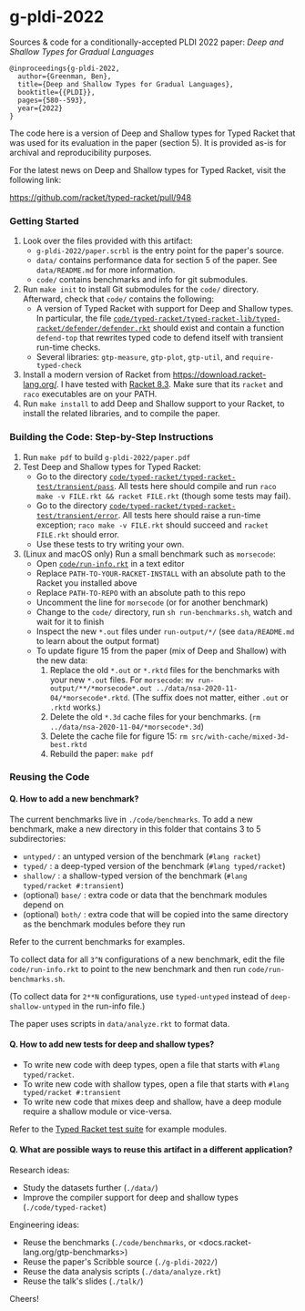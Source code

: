 g-pldi-2022
===

Sources & code for a conditionally-accepted PLDI 2022 paper: _Deep and Shallow
Types for Gradual Languages_

```
@inproceedings{g-pldi-2022,
  author={Greenman, Ben},
  title={Deep and Shallow Types for Gradual Languages},
  booktitle={{PLDI}},
  pages={580--593},
  year={2022}
}
```

The code here is a version of Deep and Shallow types for Typed Racket that was used
for its evaluation in the paper (section 5). It is provided as-is for archival
and reproducibility purposes.

For the latest news on Deep and Shallow types for Typed Racket, visit the following link:

  <https://github.com/racket/typed-racket/pull/948>


### Getting Started

1. Look over the files provided with this artifact:
   - `g-pldi-2022/paper.scrbl` is the entry point for the paper's source.
   - `data/` contains performance data for section 5 of the paper. See
     `data/README.md` for more information.
   - `code/` contains benchmarks and info for git submodules.
2. Run `make init` to install Git submodules for the `code/` directory.
   Afterward, check that `code/` contains the following:
   - A version of Typed Racket with support for Deep and Shallow types.
     In particular, the file
     [`code/typed-racket/typed-racket-lib/typed-racket/defender/defender.rkt`](./code/typed-racket/typed-racket-lib/typed-racket/defender/defender.rkt)
     should exist and contain a function `defend-top` that rewrites typed code
     to defend itself with transient run-time checks.
   - Several libraries: `gtp-measure`, `gtp-plot`, `gtp-util`, and `require-typed-check`
3. Install a modern version of Racket from <https://download.racket-lang.org/>.
   I have tested with [Racket 8.3](https://download.racket-lang.org/racket-v8.3.html).
   Make sure that its `racket` and `raco` executables are on your PATH.
4. Run `make install` to add Deep and Shallow support to your Racket, to
   install the related libraries, and to compile the paper.


### Building the Code: Step-by-Step Instructions

1. Run `make pdf` to build `g-pldi-2022/paper.pdf`
2. Test Deep and Shallow types for Typed Racket:
   -  Go to the directory [`code/typed-racket/typed-racket-test/transient/pass`](./code/typed-racket/typed-racket-test/transient/pass).
      All tests here should compile and run `raco make -v FILE.rkt && racket FILE.rkt`
      (though some tests may fail).
   - Go to the directory [`code/typed-racket/typed-racket-test/transient/error`](./code/typed-racket/typed-racket-test/transient/error).
     All tests here should raise a run-time exception; `raco make -v FILE.rkt`
     should succeed and `racket FILE.rkt` should error.
   - Use these tests to try writing your own.
3. (Linux and macOS only) Run a small benchmark such as `morsecode`:
   - Open [`code/run-info.rkt`](code/run-info.rkt) in a text editor
   - Replace `PATH-TO-YOUR-RACKET-INSTALL` with an absolute path to the Racket you installed above
   - Replace `PATH-TO-REPO` with an absolute path to this repo
   - Uncomment the line for `morsecode` (or for another benchmark)
   - Change to the `code/` directory, run `sh run-benchmarks.sh`, watch and wait for it to finish
   - Inspect the new `*.out` files under `run-output/*/`
     (see `data/README.md` to learn about the output format)
   - To update figure 15 from the paper (mix of Deep and Shallow) with the new data:
     1. Replace the old `*.out` or `*.rktd` files for the benchmarks with your new `*.out` files.
        For `morsecode`: `mv run-output/**/*morsecode*.out ../data/nsa-2020-11-04/*morsecode*.rktd`.
        (The suffix does not matter, either `.out` or `.rktd` works.)
     2. Delete the old `*.3d` cache files for your benchmarks.
        (`rm ../data/nsa-2020-11-04/*morsecode*.3d`)
     3. Delete the cache file for figure 15: `rm src/with-cache/mixed-3d-best.rktd`
     4. Rebuild the paper: `make pdf`

### Reusing the Code

#### Q. How to add a new benchmark?

The current benchmarks live in `./code/benchmarks`. To add a new benchmark, make a new directory in this folder that contains 3 to 5 subdirectories:

- `untyped/` : an untyped version of the benchmark (`#lang racket`)
- `typed/` : a deep-typed version of the benchmark (`#lang typed/racket`)
- `shallow/` : a shallow-typed version of the benchmark (`#lang typed/racket #:transient`)
- (optional) `base/` : extra code or data that the benchmark modules depend on
- (optional) `both/` : extra code that will be copied into the same directory as the benchmark modules before they run

Refer to the current benchmarks for examples.

To collect data for all `3^N` configurations of a new benchmark, edit the file
`code/run-info.rkt` to point to the new benchmark and then run
`code/run-benchmarks.sh`.

(To collect data for `2**N` configurations, use `typed-untyped` instead of
`deep-shallow-untyped` in the run-info file.)

The paper uses scripts in `data/analyze.rkt` to format data.


#### Q. How to add new tests for deep and shallow types?

- To write new code with deep types, open a file that starts with `#lang
  typed/racket`.
- To write new code with shallow types, open a file that starts with `#lang
  typed/racket #:transient`
- To write new code that mixes deep and shallow, have a deep module require a
  shallow module or vice-versa.

Refer to the [Typed Racket test suite](./code/typed-racket/typed-racket-test)
for example modules.


#### Q. What are possible ways to reuse this artifact in a different application?

Research ideas:

- Study the datasets further (`./data/`)
- Improve the compiler support for deep and shallow types (`./code/typed-racket`)

Engineering ideas:

- Reuse the benchmarks (`./code/benchmarks`, or <docs.racket-lang.org/gtp-benchmarks>)
- Reuse the paper's Scribble source (`./g-pldi-2022/`)
- Reuse the data analysis scripts (`./data/analyze.rkt`)
- Reuse the talk's slides (`./talk/`)

Cheers!

